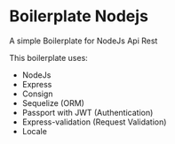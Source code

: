 # Boilerplate Nodejs

A simple Boilerplate for NodeJs Api Rest

This boilerplate uses:
- NodeJs
- Express
- Consign
- Sequelize (ORM)
- Passport with JWT (Authentication)
- Express-validation (Request Validation)
- Locale 
